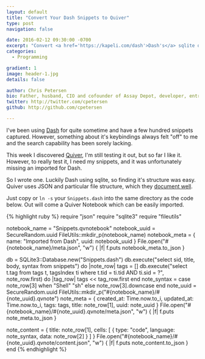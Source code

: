 ```yaml
---
layout: default
title: "Convert Your Dash Snippets to Quiver"
type: post
navigation: false

date: 2016-02-12 09:30:00 -0700
excerpt: "Convert <a href='https://kapeli.com/dash'>Dash's</a> sqlite database to the directory structure expected by <a href='http://happenapps.com/#quiver'>Quiver</a>."
categories:
  - Programming

gradient: 1
image: header-1.jpg
details: false

author: Chris Petersen
bio: Father, husband, CIO and cofounder of Assay Depot, developer, entrepreneur and technologist.
twitter: http://twitter.com/cpetersen
github: http://github.com/cpetersen

---
```


I've been using [Dash](https://kapeli.com/dash) for quite sometime and have a few hundred snippets captured. However, something about it's keybindings always felt "off" to me and the search capability has been sorely lacking.

This week I discovered [Quiver](http://happenapps.com/#quiver), I'm still testing it out, but so far I like it. However, to really test it, I need my snippets, and it was unfortunately missing an imported for Dash.

So I wrote one. Luckily Dash using sqlite, so finding it's structure was easy. Quiver uses JSON and particular file structure, which they [document well](https://github.com/HappenApps/Quiver/wiki/Quiver-Data-Format).

Just copy or `ln -s` your `Snippets.dash` into the same directory as the code below. Out will come a Quiver Notebook which can be easily imported.

{% highlight ruby %}
require "json"
require "sqlite3"
require "fileutils"

notebook_name = "Snippets.qvnotebook"
notebook_uuid = SecureRandom.uuid
FileUtils::mkdir_p(notebook_name)
notebook_meta = {
  name: "Imported from Dash",
  uuid: notebook_uuid
}
File.open("#{notebook_name}/meta.json", "w") { |f| f.puts notebook_meta.to_json }

db = SQLite3::Database.new("Snippets.dash")
db.execute("select sid, title, body, syntax from snippets") do |note_row|
  tags = []
  db.execute("select t.tag from tags t, tagsIndex ti where t.tid = ti.tid AND ti.sid = ?", note_row.first) do |tag_row|
    tags << tag_row.first
  end
  note_syntax = case note_row[3]
  when "Shell"
    "sh"
  else
    note_row[3].downcase
  end
  note_uuid = SecureRandom.uuid
  FileUtils::mkdir_p("#{notebook_name}/#{note_uuid}.qvnote")
  note_meta = {
    created_at: Time.now.to_i,
    updated_at: Time.now.to_i,
    tags: tags,
    title: note_row[1],
    uuid: note_uuid
  }
  File.open("#{notebook_name}/#{note_uuid}.qvnote/meta.json", "w") { |f| f.puts note_meta.to_json }

  note_content = {
    title: note_row[1],
    cells: [
      {
        type: "code",
        language: note_syntax,
        data: note_row[2]
      }
    ]
  }
  File.open("#{notebook_name}/#{note_uuid}.qvnote/content.json", "w") { |f| f.puts note_content.to_json }
end
{% endhighlight %}
